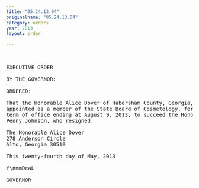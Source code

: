 ```yaml
---
title: "05.24.13.04"
originalname: "05.24.13.04"
category: orders
year: 2013
layout: order

---
```

<pre>
 

EXECUTIVE ORDER

BY THE GOVERNOR:

ORDERED:

That the Honorable Alice Dover of Habersham County, Georgia, is
appointed as a member of the State Board of Cosmetology, for a
term of office ending at August 9, 2013, to succeed the Honorable
Penny Johnson, who resigned.

The Honorable Alice Dover
278 Anderson Circle
Alto, Georgia 30510

This twenty-fourth day of May, 2013

Y\nmmDeaL

GOVERNOR

</pre>
